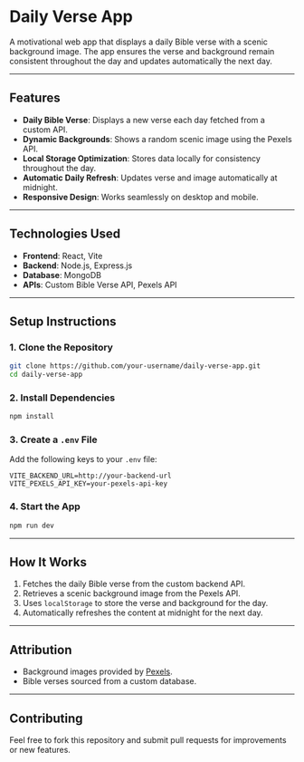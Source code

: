 # **Daily Verse App**

A motivational web app that displays a daily Bible verse with a scenic background image. The app ensures the verse and background remain consistent throughout the day and updates automatically the next day.

---

## **Features**
- **Daily Bible Verse**: Displays a new verse each day fetched from a custom API.
- **Dynamic Backgrounds**: Shows a random scenic image using the Pexels API.
- **Local Storage Optimization**: Stores data locally for consistency throughout the day.
- **Automatic Daily Refresh**: Updates verse and image automatically at midnight.
- **Responsive Design**: Works seamlessly on desktop and mobile.

---

## **Technologies Used**
- **Frontend**: React, Vite
- **Backend**: Node.js, Express.js
- **Database**: MongoDB
- **APIs**: Custom Bible Verse API, Pexels API

---

## **Setup Instructions**

### **1. Clone the Repository**
```bash
git clone https://github.com/your-username/daily-verse-app.git
cd daily-verse-app
```

### **2. Install Dependencies**
```bash
npm install
```

### **3. Create a `.env` File**
Add the following keys to your `.env` file:
```env
VITE_BACKEND_URL=http://your-backend-url
VITE_PEXELS_API_KEY=your-pexels-api-key
```

### **4. Start the App**
```bash
npm run dev
```

---

## **How It Works**
1. Fetches the daily Bible verse from the custom backend API.
2. Retrieves a scenic background image from the Pexels API.
3. Uses `localStorage` to store the verse and background for the day.
4. Automatically refreshes the content at midnight for the next day.

---

## **Attribution**
- Background images provided by [Pexels](https://www.pexels.com/).
- Bible verses sourced from a custom database.

---

## **Contributing**
Feel free to fork this repository and submit pull requests for improvements or new features.

